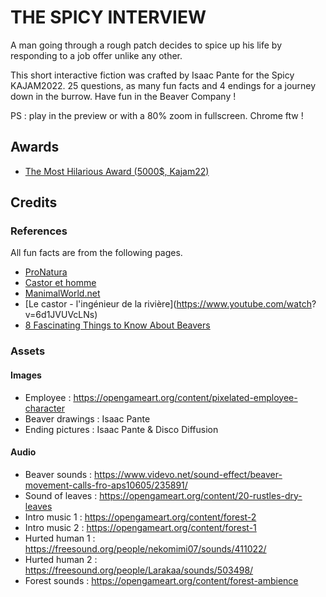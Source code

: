 # THE SPICY INTERVIEW

A man going through a rough patch decides to spice up his life by responding to a job offer unlike any other.

This short interactive fiction was crafted by Isaac Pante for the Spicy KAJAM2022. 25 questions, as many fun facts and 4 endings for a journey down in the burrow. Have fun in the Beaver Company !

PS : play in the preview or with a 80% zoom in fullscreen. Chrome ftw !

## Awards

-  [The Most Hilarious Award (5000$, Kajam22)](https://youtu.be/Pt6dph3BPJM?t=1891)

## Credits

### References

All fun facts are from the following pages.

-  [ProNatura](https://www.pronatura.ch/fr/dico-castor)
-  [Castor et homme](http://www.castorethomme.org/)
-  [ManimalWorld.net](https://www.manimalworld.net/pages/castoridae/castor.html)
-  [Le castor - l'ingénieur de la rivière](https://www.youtube.com/watch?
   v=6d1JVUVcLNs)
-  [8 Fascinating Things to Know About Beavers](https://www.treehugger.com/beavers-things-know-about-natures-landscape-engineers-4863345)

### Assets

#### Images

-  Employee : https://opengameart.org/content/pixelated-employee-character
-  Beaver drawings : Isaac Pante
-  Ending pictures : Isaac Pante & Disco Diffusion

#### Audio

-  Beaver sounds : https://www.videvo.net/sound-effect/beaver-movement-calls-fro-aps10605/235891/
-  Sound of leaves : https://opengameart.org/content/20-rustles-dry-leaves
-  Intro music 1 : https://opengameart.org/content/forest-2
-  Intro music 2 : https://opengameart.org/content/forest-1
-  Hurted human 1 : https://freesound.org/people/nekomimi07/sounds/411022/
-  Hurted human 2 : https://freesound.org/people/Larakaa/sounds/503498/
-  Forest sounds : https://opengameart.org/content/forest-ambience
